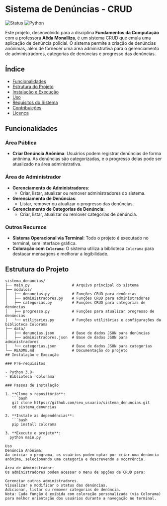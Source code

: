 # Sistema de Denúncias - CRUD

![Status](https://img.shields.io/badge/status-em%20desenvolvimento-yellow)
![Python](https://img.shields.io/badge/python-v3.8+-blue)

Este projeto, desenvolvido para a disciplina **Fundamentos da Computação** com a professora **Aêda Monalliza**, é um sistema CRUD que emula uma aplicação de denúncia policial. O sistema permite a criação de denúncias anônimas, além de fornecer uma área administrativa para o gerenciamento de administradores, categorias de denúncias e progresso das denúncias.

## Índice

- [Funcionalidades](#funcionalidades)
- [Estrutura do Projeto](#estrutura-do-projeto)
- [Instalação e Execução](#instalação-e-execução)
- [Uso](#uso)
- [Requisitos do Sistema](#requisitos-do-sistema)
- [Contribuições](#contribuições)
- [Licença](#licença)

## Funcionalidades

### Área Pública
- **Criar Denúncia Anônima**: Usuários podem registrar denúncias de forma anônima. As denúncias são categorizadas, e o progresso delas pode ser atualizado na área administrativa.

### Área de Administrador
- **Gerenciamento de Administradores**:
  - Criar, listar, atualizar ou remover administradores do sistema.
- **Gerenciamento de Denúncias**:
  - Listar, remover ou atualizar o progresso das denúncias.
- **Gerenciamento de Categorias de Denúncia**:
  - Criar, listar, atualizar ou remover categorias de denúncia.

### Outros Recursos
- **Sistema Operacional via Terminal**: Todo o projeto é executado no terminal, sem interface gráfica.
- **Coloração com `Colorama`**: O sistema utiliza a biblioteca `Colorama` para destacar mensagens e melhorar a legibilidade.

## Estrutura do Projeto

```plaintext
sistema_denuncias/
├── main.py                   # Arquivo principal do sistema
├── modulos/
│   ├── denuncias.py          # Funções CRUD para denúncias
│   ├── administradores.py    # Funções CRUD para administradores
│   ├── categorias.py         # Funções CRUD para categorias de denúncias
│   ├── progresso.py          # Funções para atualizar progresso de denúncias
│   └── utilitarios.py        # Funções utilitárias e configurações da biblioteca Colorama
├── data/
│   ├── denuncias.json        # Base de dados JSON para denúncias
│   ├── administradores.json  # Base de dados JSON para administradores
│   └── categorias.json       # Base de dados JSON para categorias
└── README.md                 # Documentação do projeto
## Instalação e Execução

### Pré-requisitos

- Python 3.8+
- Biblioteca `Colorama`

### Passos de Instalação

1. **Clone o repositório**:
   ```bash
   git clone https://github.com/seu_usuario/sistema_denuncias.git
   cd sistema_denuncias

2. **Instale as dependências**:
   ```bash
   pip install colorama

3. **Execute o projeto**:
  python main.py

Uso
Denúncia Anônima:
Ao iniciar o programa, os usuários podem optar por criar uma denúncia anônima, selecionando uma categoria e descrevendo a ocorrência.

Área de Administrador:
Os administradores podem acessar o menu de opções de CRUD para:

Gerenciar outros administradores.
Visualizar e modificar o status das denúncias.
Adicionar, listar ou remover categorias de denúncia.
Nota: Cada função é exibida com coloração personalizada (via Colorama) para melhor orientação dos usuários durante a navegação no terminal.
